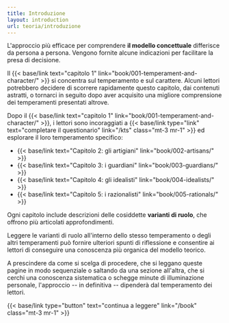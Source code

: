```yaml
---
title: Introduzione
layout: introduction
url: teoria/introduzione
---
```

L'approccio più efficace per comprendere **il modello concettuale** differisce da persona a persona. Vengono fornite alcune indicazioni per facilitare la presa di decisione.

Il {{< base/link text="capitolo 1" link="book/001-temperament-and-character/" >}} si concentra sul temperamento e sul carattere. Alcuni lettori potrebbero decidere di scorrere rapidamente questo capitolo, dai contenuti astratti, o tornarci in seguito dopo aver acquisito una migliore comprensione dei temperamenti presentati altrove.

Dopo il {{< base/link text="capitolo 1" link="book/001-temperament-and-character/" >}}, i lettori sono incoraggiati a {{< base/link type="link" text="completare il questionario" link="/kts" class="mt-3 mr-1" >}} ed esplorare il loro temperamento specifico:

- {{< base/link text="Capitolo 2: gli artigiani" link="book/002-artisans/" >}}
- {{< base/link text="Capitolo 3: i guardiani" link="book/003-guardians/" >}}
- {{< base/link text="Capitolo 4: gli idealisti" link="book/004-idealists/" >}}
- {{< base/link text="Capitolo 5: i razionalisti" link="book/005-rationals/" >}}

Ogni capitolo include descrizioni delle cosiddette **varianti di ruolo**, che offrono più articolati approfondimenti. 

Leggere le varianti di ruolo all'interno dello stesso temperamento o degli altri temperamenti può fornire ulteriori spunti di riflessione e consentire ai lettori di conseguire una conoscenza più organica del modello teorico. 

A prescindere da come si scelga di procedere, che si leggano queste pagine in modo sequenziale o saltando da una sezione all'altra, che si cerchi una conoscenza sistematica o schegge minute di illuminazione personale, l'approccio -- in definitiva -- dipenderà dal temperamento dei lettori.

{{< base/link type="button" text="continua a leggere" link="/book" class="mt-3 mr-1" >}}